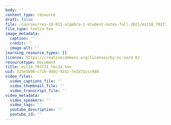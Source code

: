 ```yaml
---
body: ''
content_type: resource
draft: false
file: /courses/res-18-011-algebra-i-student-notes-fall-2021/mit18_701f21_lec24.tex
file_type: text/x-tex
image_metadata:
  caption: ''
  credit: ''
  image-alt: ''
learning_resource_types: []
license: https://creativecommons.org/licenses/by-nc-sa/4.0/
resourcetype: Document
title: mit18_701f21_lec24.tex
uid: 525e5b96-c716-40dc-9251-7e2d71ccc948
video_files:
  video_captions_file: ''
  video_thumbnail_file: ''
  video_transcript_file: ''
video_metadata:
  video_speakers: ''
  video_tags: ''
  youtube_description: ''
  youtube_id: ''
---
```

